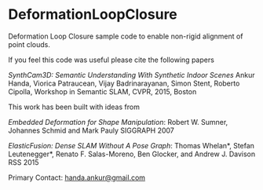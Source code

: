 # DeformationLoopClosure
Deformation Loop Closure sample code to enable non-rigid alignment of point clouds. 

If you feel this code was useful please cite the following papers 

*SynthCam3D: Semantic Understanding With Synthetic Indoor Scenes*
Ankur Handa, Viorica Patraucean, Vijay Badrinarayanan, Simon Stent, Roberto Cipolla, 
Workshop in Semantic SLAM, CVPR, 2015, Boston

This work has been built with ideas from 

*Embedded Deformation for Shape Manipulation*: 
Robert W. Sumner, Johannes Schmid and Mark Pauly
SIGGRAPH 2007

*ElasticFusion: Dense SLAM Without A Pose Graph*: 
Thomas Whelan*, Stefan Leutenegger*, Renato F. Salas-Moreno, Ben Glocker, and Andrew J. Davison
RSS 2015


Primary Contact:
handa.ankur@gmail.com
